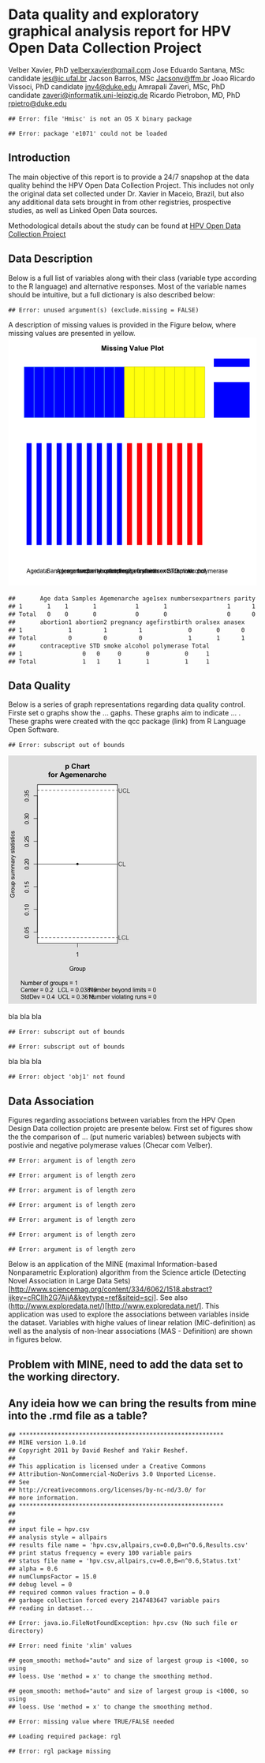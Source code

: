 # Data quality and exploratory graphical analysis report for HPV Open Data Collection Project

Velber Xavier, PhD velberxavier@gmail.com
Jose Eduardo Santana, MSc candidate jes@ic.ufal.br
Jacson Barros, MSc Jacsonv@ffm.br
Joao Ricardo Vissoci, PhD candidate jnv4@duke.edu
Amrapali Zaveri, MSc, PhD candidate zaveri@informatik.uni-leipzig.de
Ricardo Pietrobon, MD, PhD rpietro@duke.edu

<!---
Velber and Jose Eduardo, do you guys have institutional email addresses? if so, please add them above
-->



```
## Error: file 'Hmisc' is not an OS X binary package
```

```
## Error: package 'e1071' could not be loaded
```


<!---
Velber, please take the previous line where it says label and then create labels for each one of the variables you have in your data set. please write them in simple Portuguese and then convert them to English using Google translate. please talk with Jose Eduardo if you have any questions
-->

## Introduction
The main objective of this report is to provide a 24/7 snapshop at the data quality behind the HPV Open Data Collection Project. This includes not only the original data set collected under Dr. Xavier in Maceio, Brazil, but also any additional data sets brought in from other registries, prospective studies, as well as Linked Open Data sources.

Methodological details about the study can be found at [HPV Open Data Collection Project](site)

## Data Description
Below is a full list of variables along with their class (variable type according to the R language) and alternative responses. Most of the variable names should be intuitive, but a full dictionary is also described below:


```
## Error: unused argument(s) (exclude.missing = FALSE)
```


A description of missing values is provided in the Figure below, where missing values are presented in yellow.
![plot of chunk unnamed-chunk-3](figure/unnamed-chunk-3.png) 

```
##       Age data Samples Agemenarche age1sex numbersexpartners parity
## 1       1    1       1           1       1                 1      1
## Total   0    0       0           0       0                 0      0
##       abortion1 abortion2 pregnancy agefirstbirth oralsex anasex
## 1             1         1         1             0       0      0
## Total         0         0         0             1       1      1
##       contraceptive STD smoke alcohol polymerase Total
## 1                 0   0     0       0          0     1
## Total             1   1     1       1          1     1
```


## Data Quality

Below is a series of graph representations regarding data quality control. Firste set o graphs show the ... gaphs. These graphs aim to indicate ... . These graphs were created with the qcc package (link) from R Language Open Software.


```
## Error: subscript out of bounds
```

![plot of chunk unnamed-chunk-4](figure/unnamed-chunk-4.png) 


bla bla bla


```
## Error: subscript out of bounds
```

```
## Error: subscript out of bounds
```


bla bla bla


```
## Error: object 'obj1' not found
```


## Data Association

Figures regarding associations between variables from the HPV Open Design Data collection projetc are presente below. First set of figures show the the comparison of ... (put numeric variables) between subjects with postivie and negative polymerase values (Checar com Velber).


```
## Error: argument is of length zero
```

```
## Error: argument is of length zero
```

```
## Error: argument is of length zero
```

```
## Error: argument is of length zero
```

```
## Error: argument is of length zero
```

```
## Error: argument is of length zero
```

```
## Error: argument is of length zero
```


Below is an application of the MINE (maximal Information-based Nonparametric Exploration) algorithm from the Science article (Detecting Novel Association in Large Data Sets)[http://www.sciencemag.org/content/334/6062/1518.abstract?ijkey=cRCIlh2G7AjiA&keytype=ref&siteid=sci]. See also (http://www.exploredata.net/)[http://www.exploredata.net/]. This application was used to explore the associations between variables inside the dataset. Variables with highe values of linear relation (MIC-definition)  as well as the analysis of non-lnear associations (MAS - Definition) are shown in figures below.

## Problem with MINE, need to add the data set to the working directory. 
## Any ideia how we can bring the results from mine into the .rmd file as a table?

```
## **********************************************************
## MINE version 1.0.1d
## Copyright 2011 by David Reshef and Yakir Reshef.
## 
## This application is licensed under a Creative Commons
## Attribution-NonCommercial-NoDerivs 3.0 Unported License.
## See
## http://creativecommons.org/licenses/by-nc-nd/3.0/ for
## more information.
## **********************************************************
## 
## 
## input file = hpv.csv
## analysis style = allpairs
## results file name = 'hpv.csv,allpairs,cv=0.0,B=n^0.6,Results.csv'
## print status frequency = every 100 variable pairs
## status file name = 'hpv.csv,allpairs,cv=0.0,B=n^0.6,Status.txt'
## alpha = 0.6
## numClumpsFactor = 15.0
## debug level = 0
## required common values fraction = 0.0
## garbage collection forced every 2147483647 variable pairs
## reading in dataset...
```

```
## Error: java.io.FileNotFoundException: hpv.csv (No such file or directory)
```

```
## Error: need finite 'xlim' values
```

```
## geom_smooth: method="auto" and size of largest group is <1000, so using
## loess. Use 'method = x' to change the smoothing method.
```

```
## geom_smooth: method="auto" and size of largest group is <1000, so using
## loess. Use 'method = x' to change the smoothing method.
```

```
## Error: missing value where TRUE/FALSE needed
```

```
## Loading required package: rgl
```

```
## Error: rgl package missing
```

